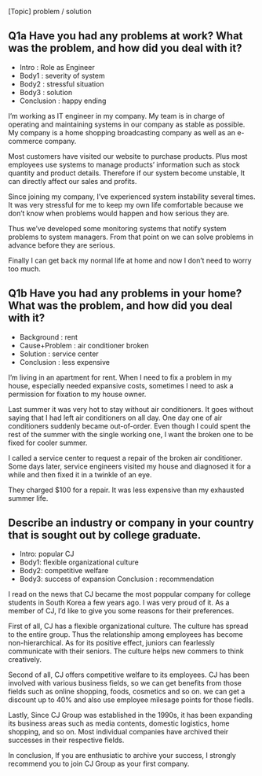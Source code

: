 [Topic] problem / solution

## Q1a Have you had any problems at work? What was the problem, and how did you deal with it?

- Intro : Role as Engineer
- Body1 : severity of system
- Body2 : stressful situation
- Body3 : solution
- Conclusion : happy ending

I’m working as IT engineer in my company. My team is in charge of operating and maintaining systems in our company as stable as possible. My company is a home shopping broadcasting company as well as an e-commerce company. 

Most customers have visited our website to purchase products. Plus most employees use systems to manage products’ information such as stock quantity and product details. Therefore if our system become unstable, It can directly affect our sales and profits. 

Since joining my company, I’ve experienced system instability several times. It was very stressful for me to keep my own life comfortable because we don’t know when problems would happen and how serious they are. 

Thus we’ve developed some monitoring systems that notify system problems to system managers. From that point on we can solve problems in advance before they are serious. 

Finally I can get back my normal life at home and now I don’t need to worry too much. 


## Q1b Have you had any problems in your home? What was the problem, and how did you deal with it?

- Background : rent
- Cause+Problem : air conditioner broken
- Solution : service center
- Conclusion : less expensive

I’m living in an apartment for rent. When I need to fix a problem in my house, especially needed expansive costs, sometimes I need to ask a permission for fixation to my house owner.

Last summer it was very hot to stay without air conditioners. It goes without saying that I had left air conditioners on all day. One day one of air conditioners     suddenly became out-of-order. Even though I could spent the rest of the summer with the single working one, I want the broken one to be fixed for cooler summer. 

I called a service center to request a repair of the broken air conditioner. Some days later, service engineers visited my house and diagnosed it for a while and then fixed it in a twinkle of an eye.

They charged $100 for a repair. It was less expensive than my exhausted summer life.

## Describe an industry or company in your country that is sought out by college graduate.

- Intro: popular CJ
- Body1: flexible organizational culture
- Body2: competitive welfare
- Body3: success of expansion
Conclusion : recommendation

I read on the news that CJ became the most poppular company for college students in South Korea a few years ago. I was very proud of it. As a member of CJ, I’d like to give you some reasons for their preferences.

First of all, CJ has a flexible organizational culture. The culture has spread to the entire group. Thus the relationship among employees has become non-hierarchical. As for its positive effect, juniors can fearlessly communicate with their seniors. The culture helps new commers to think creatively.

Second of all, CJ offers competitive welfare to its employees. CJ has been involved with various business fields, so we can get benefits  from those fields such as online shopping, foods, cosmetics and so on. we can get a discount up to 40% and also use employee milesage points for those fiedls.

Lastly, Since CJ Group was established in the 1990s, it has been expanding its business areas such as media contents, domestic logistics, home shopping, and so on. Most individual companies have archived their successes in their respective fields. 

In conclusion, If you are enthusiatic to archive your success, I strongly recommend you to join CJ Group as your first company.

